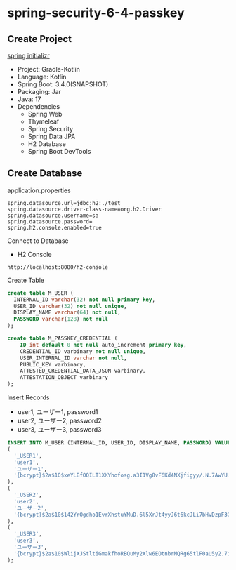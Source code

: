 # spring-security-6-4-passkey



## Create Project

[spring initializr](https://start.spring.io/)

- Project: Gradle-Kotlin
- Language: Kotlin
- Spring Boot: 3.4.0(SNAPSHOT)
- Packaging: Jar
- Java: 17
- Dependencies
    - Spring Web
    - Thymeleaf
    - Spring Security
    - Spring Data JPA
    - H2 Database
    - Spring Boot DevTools



## Create Database

application.properties

```properties
spring.datasource.url=jdbc:h2:./test
spring.datasource.driver-class-name=org.h2.Driver
spring.datasource.username=sa
spring.datasource.password=
spring.h2.console.enabled=true
```



Connect to Database

- H2 Console

```http
http://localhost:8080/h2-console
```



Create Table

```sql
create table M_USER (
  INTERNAL_ID varchar(32) not null primary key,
  USER_ID varchar(32) not null unique,
  DISPLAY_NAME varchar(64) not null,
  PASSWORD varchar(128) not null
);

create table M_PASSKEY_CREDENTIAL (
    ID int default 0 not null auto_increment primary key,
    CREDENTIAL_ID varbinary not null unique,
    USER_INTERNAL_ID varchar not null,
    PUBLIC_KEY varbinary,
    ATTESTED_CREDENTIAL_DATA_JSON varbinary,
    ATTESTATION_OBJECT varbinary
);
```



Insert Records

- user1, ユーザー1, password1
- user2, ユーザー2, password2
- user3, ユーザー3, password3

```sql
INSERT INTO M_USER (INTERNAL_ID, USER_ID, DISPLAY_NAME, PASSWORD) VALUES
(
  '_USER1',
  'user1', 
  'ユーザー1',
  '{bcrypt}$2a$10$xeYLBfOQILT1XKYhofosg.a3I1Vg8vF6Kd4NXjfigyy/.N.7AwYU.'
),
(
  '_USER2',
  'user2', 
  'ユーザー2',
  '{bcrypt}$2a$10$142YrOgdho1EvrXhstuYMuD.6l5XrJt4yyJ6t6kcJLi7bHvDzpF3O'
),
(
  '_USER3',
  'user3', 
  'ユーザー3',
  '{bcrypt}$2a$10$WlijXJStltiGmakfhoRBQuMy2Xlw6EOtnbrMQRg65tlF0aU5y2.7i'
);
```



